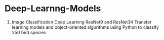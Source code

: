 # Deep-Learnng-Models

1. Image Classification Deep Learning ResNet9 and ResNet34 Transfer learning models and object-oriented algorithms using Python to classify 250 bird species
